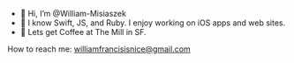 - 👋 Hi, I’m @William-Misiaszek
- 🌱 I know Swift, JS, and Ruby. I enjoy working on iOS apps and web sites.
- 🍞 Lets get Coffee at The Mill in SF. 

How to reach me: williamfrancisisnice@gmail.com
